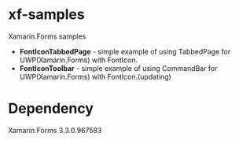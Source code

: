 # xf-samples
Xamarin.Forms samples
* **FontIconTabbedPage** - simple example of using TabbedPage for UWP(Xamarin.Forms) with FontIcon.
* **FontIconToolbar** - simple example of using CommandBar for UWP(Xamarin.Forms) with FontIcon.(updating)

# Dependency
Xamarin.Forms 3.3.0.967583

